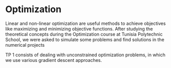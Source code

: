 # Optimization

Linear and non-linear optimization are useful methods to achieve objectives like maximizing and minimizing objective functions. After studying the theoretical concepts during the Optimization course at Tunisia Polytechnic School, we were asked to simulate some problems and find solutions in the numerical projects

TP 1 consists of dealing with unconstrained optimization problems, in which we use various gradient descent approaches.
